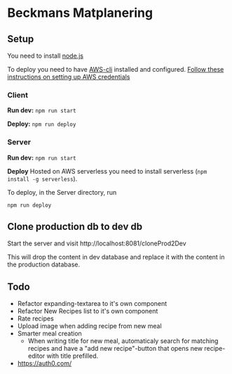 # Beckmans Matplanering

## Setup

You need to install [node.js](https://nodejs.org/en/)

To deploy you need to have [AWS-cli](https://docs.aws.amazon.com/cli/latest/userguide/cli-install-macos.html) installed and configured. [Follow these instructions on setting up AWS credentials](https://serverless.com/framework/docs/providers/aws/guide/credentials)

### Client
**Run dev:** `npm run start`

**Deploy:** `npm run deploy`

### Server
**Run dev:** `npm run start`

**Deploy**
Hosted on AWS serverless you need to install serverless (`npm install -g serverless`).

To deploy, in the Server directory, run

`npm run deploy`

## Clone production db to dev db

Start the server and visit http://localhost:8081/cloneProd2Dev

This will drop the content in dev database and replace it with the content in the production database.


## Todo
- Refactor expanding-textarea to it's own component
- Refactor New Recipes list to it's own component
- Rate recipes
- Upload image when adding recipe from new meal
- Smarter meal creation
  - When writing title for new meal, automaticaly search for matching recipes and have a "add new recipe"-button that opens new recipe-editor with title prefilled.
- https://auth0.com/
